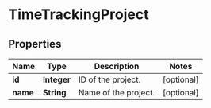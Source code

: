 

# TimeTrackingProject


## Properties

| Name | Type | Description | Notes |
|------------ | ------------- | ------------- | -------------|
|**id** | **Integer** | ID of the project. |  [optional] |
|**name** | **String** | Name of the project. |  [optional] |



